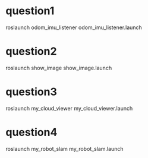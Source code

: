 # question1
roslaunch odom_imu_listener odom_imu_listener.launch

# question2
roslaunch show_image show_image.launch

# question3
roslaunch my_cloud_viewer my_cloud_viewer.launch

# question4
roslaunch my_robot_slam my_robot_slam.launch
